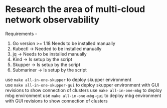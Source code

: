 # Research the area of multi-cloud network observability

Requirements - 
1. Go version >= 1.18 Needs to be installed manually
1. Kubectl -> Needed to be installed manually
1. jq -> Needs to be installed manually
1. Kind -> Is setup by the script
1. Skupper -> Is setup by the script
1. Submariner -> Is setup by the script

use `make all-in-one-skupper` to deploy skupper environment  
use `make all-in-one-skupper-gui` to deploy skupper environment with GUI revisions to show connection of clusters
use `make all-in-one-mbg` to deploy mbg environment
use `make all-in-one-mbg-gui` to deploy mbg environment with GUI revisions to show connection of clusters